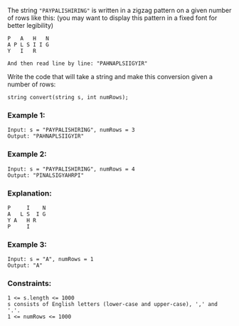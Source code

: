 The string `"PAYPALISHIRING"` is written in a zigzag pattern on a given number of rows 
like this: (you may want to display this pattern in a fixed font for better legibility)

    P   A   H   N
    A P L S I I G
    Y   I   R

    And then read line by line: "PAHNAPLSIIGYIR"

Write the code that will take a string and make this conversion given a number of rows:

    string convert(string s, int numRows);

### Example 1:

    Input: s = "PAYPALISHIRING", numRows = 3
    Output: "PAHNAPLSIIGYIR"

### Example 2:

    Input: s = "PAYPALISHIRING", numRows = 4
    Output: "PINALSIGYAHRPI"

### Explanation:

    P     I    N
    A   L S  I G
    Y A   H R
    P     I

### Example 3:
    Input: s = "A", numRows = 1
    Output: "A"

### Constraints:

    1 <= s.length <= 1000
    s consists of English letters (lower-case and upper-case), ',' and '.'.
    1 <= numRows <= 1000


